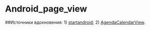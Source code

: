 # Android_page_view

##Источники вдохновения: 1) [startandroid][id1];
                         2) [AgendaCalendarView][id2].

[id1]:http://startandroid.ru/ru/uroki/vse-uroki-spiskom/228-urok-125-viewpager.html
[id2]:https://github.com/Tibolte/AgendaCalendarView
